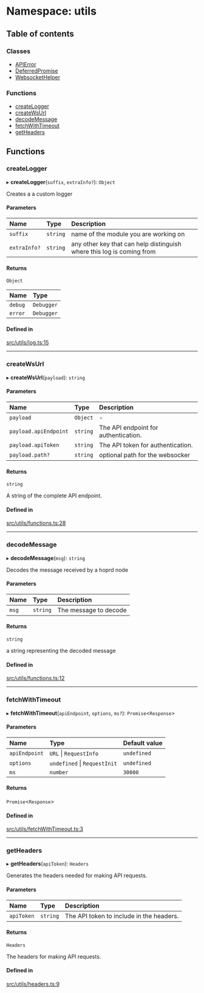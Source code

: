 # Namespace: utils

## Table of contents

### Classes

- [APIError](../classes/utils.APIError.md)
- [DeferredPromise](../classes/utils.DeferredPromise.md)
- [WebsocketHelper](../classes/utils.WebsocketHelper.md)

### Functions

- [createLogger](utils.md#createlogger)
- [createWsUrl](utils.md#createwsurl)
- [decodeMessage](utils.md#decodemessage)
- [fetchWithTimeout](utils.md#fetchwithtimeout)
- [getHeaders](utils.md#getheaders)

## Functions

### createLogger

▸ **createLogger**(`suffix`, `extraInfo?`): `Object`

Creates a a custom logger

#### Parameters

| Name | Type | Description |
| :------ | :------ | :------ |
| `suffix` | `string` | name of the module you are working on |
| `extraInfo?` | `string` | any other key that can help distinguish where this log is coming from |

#### Returns

`Object`

| Name | Type |
| :------ | :------ |
| `debug` | `Debugger` |
| `error` | `Debugger` |

#### Defined in

[src/utils/log.ts:15](https://github.com/hoprnet/hopr-sdk/blob/2bdebbc/src/utils/log.ts#L15)

___

### createWsUrl

▸ **createWsUrl**(`payload`): `string`

#### Parameters

| Name | Type | Description |
| :------ | :------ | :------ |
| `payload` | `Object` | - |
| `payload.apiEndpoint` | `string` | The API endpoint for authentication. |
| `payload.apiToken` | `string` | The API token for authentication. |
| `payload.path?` | `string` | optional path for the websocker |

#### Returns

`string`

A string of the complete API endpoint.

#### Defined in

[src/utils/functions.ts:28](https://github.com/hoprnet/hopr-sdk/blob/2bdebbc/src/utils/functions.ts#L28)

___

### decodeMessage

▸ **decodeMessage**(`msg`): `string`

Decodes the message received by a hoprd node

#### Parameters

| Name | Type | Description |
| :------ | :------ | :------ |
| `msg` | `string` | The message to decode |

#### Returns

`string`

a string representing the decoded message

#### Defined in

[src/utils/functions.ts:12](https://github.com/hoprnet/hopr-sdk/blob/2bdebbc/src/utils/functions.ts#L12)

___

### fetchWithTimeout

▸ **fetchWithTimeout**(`apiEndpoint`, `options`, `ms?`): `Promise`<`Response`\>

#### Parameters

| Name | Type | Default value |
| :------ | :------ | :------ |
| `apiEndpoint` | `URL` \| `RequestInfo` | `undefined` |
| `options` | `undefined` \| `RequestInit` | `undefined` |
| `ms` | `number` | `30000` |

#### Returns

`Promise`<`Response`\>

#### Defined in

[src/utils/fetchWithTimeout.ts:3](https://github.com/hoprnet/hopr-sdk/blob/2bdebbc/src/utils/fetchWithTimeout.ts#L3)

___

### getHeaders

▸ **getHeaders**(`apiToken`): `Headers`

Generates the headers needed for making API requests.

#### Parameters

| Name | Type | Description |
| :------ | :------ | :------ |
| `apiToken` | `string` | The API token to include in the headers. |

#### Returns

`Headers`

The headers for making API requests.

#### Defined in

[src/utils/headers.ts:9](https://github.com/hoprnet/hopr-sdk/blob/2bdebbc/src/utils/headers.ts#L9)
